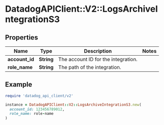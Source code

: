 # DatadogAPIClient::V2::LogsArchiveIntegrationS3

## Properties

| Name | Type | Description | Notes |
| ---- | ---- | ----------- | ----- |
| **account_id** | **String** | The account ID for the integration. |  |
| **role_name** | **String** | The path of the integration. |  |

## Example

```ruby
require 'datadog_api_client/v2'

instance = DatadogAPIClient::V2::LogsArchiveIntegrationS3.new(
  account_id: 123456789012,
  role_name: role-name
)
```

